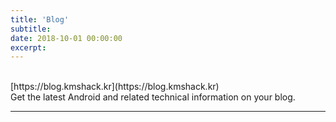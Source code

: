 ```yaml
---
title: 'Blog'
subtitle: 
date: 2018-10-01 00:00:00
excerpt: 
---
```


<br>
[https://blog.kmshack.kr](https://blog.kmshack.kr)
<br>
Get the latest Android and related technical information on your blog.
<br>



---